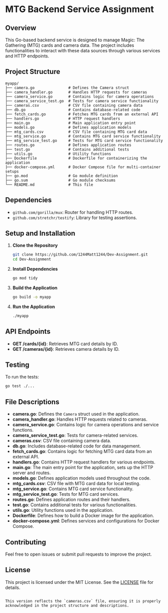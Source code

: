 # MTG Backend Service Assignment

## Overview

This Go-based backend service is designed to manage Magic: The Gathering (MTG) cards and camera data. The project includes functionalities to interact with these data sources through various services and HTTP endpoints.

## Project Structure

```
myapp/
├── camera.go               # Defines the Camera struct
├── camera_handler.go       # Handles HTTP requests for cameras
├── camera_service.go       # Contains logic for camera operations
├── camera_service_test.go  # Tests for camera service functionality
├── cameras.csv             # CSV file containing camera data
├── db.go                   # Contains database-related code
├── fetch_cards.go          # Fetches MTG cards from an external API
├── handlers.go             # HTTP request handlers
├── main.go                 # Main application entry point
├── models.go               # Defines application models
├── mtg_cards.csv           # CSV file containing MTG card data
├── mtg_service.go          # Contains MTG card service functionality
├── mtg_service_test.go     # Tests for MTG card service functionality
├── routes.go               # Defines application routes
├── test.go                 # Contains additional tests
├── utils.go                # Utility functions
├── Dockerfile              # Dockerfile for containerizing the application
├── docker-compose.yml      # Docker Compose file for multi-container setups
├── go.mod                  # Go module definition
├── go.sum                  # Go module checksums
└── README.md               # This file
```

## Dependencies

- `github.com/gorilla/mux`: Router for handling HTTP routes.
- `github.com/stretchr/testify`: Library for testing assertions.

## Setup and Installation

1. **Clone the Repository**

   ```bash
   git clone https://github.com/1244Matt1244/Dev-Assignment.git
   cd Dev-Assignment
   ```

2. **Install Dependencies**

   ```bash
   go mod tidy
   ```

3. **Build the Application**

   ```bash
   go build -o myapp
   ```

4. **Run the Application**

   ```bash
   ./myapp
   ```

## API Endpoints

- **GET /cards/{id}**: Retrieves MTG card details by ID.
- **GET /cameras/{id}**: Retrieves camera details by ID.

## Testing

To run the tests:

```bash
go test ./...
```

## File Descriptions

- **camera.go**: Defines the `Camera` struct used in the application.
- **camera_handler.go**: Handles HTTP requests related to cameras.
- **camera_service.go**: Contains logic for camera operations and service functions.
- **camera_service_test.go**: Tests for camera-related services.
- **cameras.csv**: CSV file containing camera data.
- **db.go**: Includes database-related code for data management.
- **fetch_cards.go**: Contains logic for fetching MTG card data from an external API.
- **handlers.go**: Contains HTTP request handlers for various endpoints.
- **main.go**: The main entry point for the application, sets up the HTTP server and routes.
- **models.go**: Defines application models used throughout the code.
- **mtg_cards.csv**: CSV file with MTG card data for local testing.
- **mtg_service.go**: Contains MTG card service functionality.
- **mtg_service_test.go**: Tests for MTG card services.
- **routes.go**: Defines application routes and their handlers.
- **test.go**: Contains additional tests for various functionalities.
- **utils.go**: Utility functions used in the application.
- **Dockerfile**: Defines how to build a Docker image for the application.
- **docker-compose.yml**: Defines services and configurations for Docker Compose.

## Contributing

Feel free to open issues or submit pull requests to improve the project.

## License

This project is licensed under the MIT License. See the [LICENSE](LICENSE) file for details.
```

This version reflects the `cameras.csv` file, ensuring it is properly acknowledged in the project structure and descriptions.